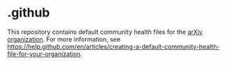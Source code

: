 # .github

This repository contains default community health files for the [arXiv
organization](https://github.com/arxiv). For more information, see
https://help.github.com/en/articles/creating-a-default-community-health-file-for-your-organization.